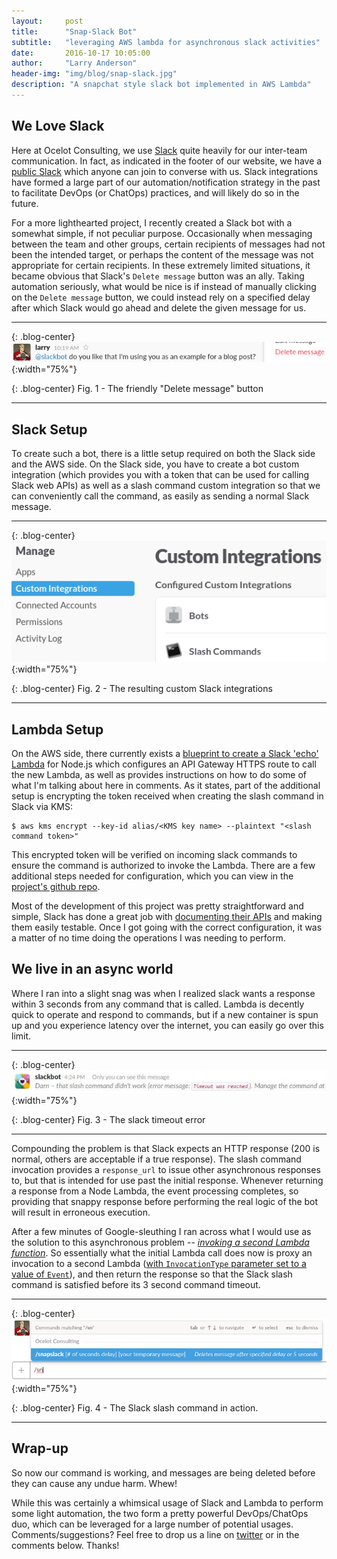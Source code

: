 ```yaml
---
layout:     post
title:      "Snap-Slack Bot"
subtitle:   "leveraging AWS lambda for asynchronous slack activities"
date:       2016-10-17 10:05:00
author:     "Larry Anderson"
header-img: "img/blog/snap-slack.jpg"
description: "A snapchat style slack bot implemented in AWS Lambda"
---
```


## We Love Slack
Here at Ocelot Consulting, we use [Slack](https://slack.com/) quite heavily for our inter-team communication. In fact, as indicated in the footer of our website, we have a [public Slack](http://slack-registration.foxeared.com/) which anyone can join to converse with us. Slack integrations have formed a large part of our automation/notification strategy in the past to facilitate DevOps (or ChatOps) practices, and will likely do so in the future.

For a more lighthearted project, I recently created a Slack bot with a somewhat simple, if not peculiar purpose. Occasionally when messaging between the team and other groups, certain recipients of messages had not been the intended target, or perhaps the content of the message was not appropriate for certain recipients. In these extremely limited situations, it became obvious that Slack's `Delete message` button was an ally. Taking automation seriously, what would be nice is if instead of manually clicking on the `Delete message` button, we could instead rely on a specified delay after which Slack would go ahead and delete the given message for us.

---

{: .blog-center}
![Delete message button](/img/blog/2016-10-17-snap-slack/delete.png){:width="75%"}

{: .blog-center}
Fig. 1 - The friendly "Delete message" button

---

## Slack Setup
To create such a bot, there is a little setup required on both the Slack side and the
AWS side. On the Slack side, you have to create a bot custom integration (which provides you with a token that can be used for calling Slack web APIs) as well as a slash command custom integration so that we can conveniently call the command, as easily as sending a normal Slack message.

---

{: .blog-center}
![Slack custom integrations](/img/blog/2016-10-17-snap-slack/custom-integrations.png){:width="75%"}

{: .blog-center}
Fig. 2 - The resulting custom Slack integrations

---

## Lambda Setup
On the AWS side, there currently exists a [blueprint to create a Slack 'echo' Lambda](https://aws.amazon.com/blogs/aws/new-slack-integration-blueprints-for-aws-lambda/) for Node.js which
configures an API Gateway HTTPS route to call the new Lambda, as well as provides instructions on how to do some of what I'm talking about here in comments. As it states, part of the additional setup is encrypting the token received when creating the slash command in Slack via KMS:

    $ aws kms encrypt --key-id alias/<KMS key name> --plaintext "<slash command token>"

This encrypted token will be verified on incoming slack commands to ensure the command is authorized to invoke the Lambda. There are a few additional steps needed for configuration, which you can view in the [project's github repo](https://github.com/ocelotconsulting/snap-slack-lambda#configuration).

Most of the development of this project was pretty straightforward and simple, Slack has done a great job with [documenting their APIs](https://api.slack.com/methods) and making them easily testable. Once I got going with the correct configuration, it was a matter of no time doing the operations I was needing to perform.

## We live in an async world
Where I ran into a slight snag was when I realized slack wants a response within 3 seconds from any command that is called. Lambda is decently quick to operate and respond to commands, but if a new container is spun up and you experience latency over the internet, you can easily go over this limit.

---

{: .blog-center}
![Slack timeout error](/img/blog/2016-10-17-snap-slack/timeout.jpg){:width="75%"}

{: .blog-center}
Fig. 3 - The slack timeout error

---

Compounding the problem is that Slack expects an HTTP response (200 is normal, others are acceptable if a true response). The slash command invocation provides a `response_url` to issue other asynchronous responses to, but that is intended for use past the initial response. Whenever returning a response from a Node Lambda, the event processing completes, so providing that snappy response before performing the real logic of the bot will result in erroneous execution.

After a few minutes of Google-sleuthing I ran across what I would use as the solution to this asynchronous problem -- [*invoking a second Lambda function*](https://github.com/ocelotconsulting/snap-slack-lambda/blob/master/src/aws/lambda/invokeLambda.js#L4). So essentially what the initial Lambda call does now is proxy an invocation to a second Lambda ([with `InvocationType` parameter set to a value of `Event`](http://docs.aws.amazon.com/AWSJavaScriptSDK/latest/AWS/Lambda.html#invoke-property)), and then return the response so that the Slack slash command is satisfied before its 3 second command timeout.

---

{: .blog-center}
![Snapslack Slash Command](/img/blog/2016-10-17-snap-slack/slash-command.png){:width="75%"}

{: .blog-center}
Fig. 4 - The Slack slash command in action.

---

## Wrap-up
So now our command is working, and messages are being deleted before they can cause any undue harm. Whew!

While this was certainly a whimsical usage of Slack and Lambda to perform some light automation, the two form a pretty powerful DevOps/ChatOps duo, which can be leveraged for a large number of potential usages. Comments/suggestions? Feel free to drop us a line on [twitter](https://twitter.com/ocelot_llc) or in the comments below. Thanks!
